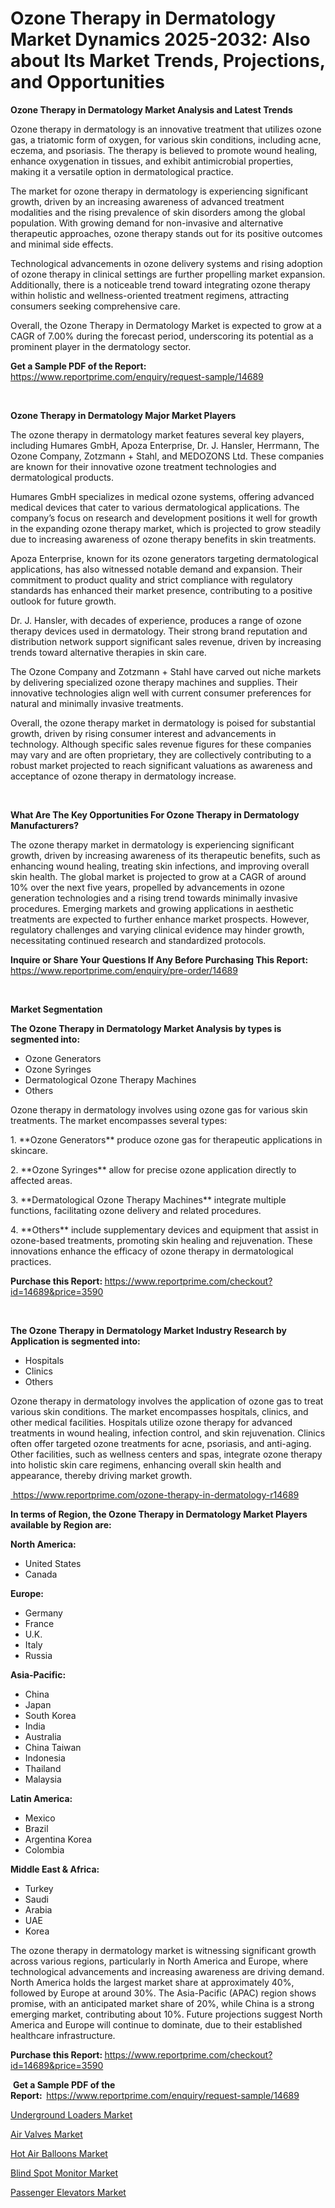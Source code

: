 <p><h1>Ozone Therapy in Dermatology Market Dynamics 2025-2032: Also about Its Market Trends, Projections, and Opportunities</h1></p><p><strong>Ozone Therapy in Dermatology Market Analysis and Latest Trends</strong></p>
<p><p>Ozone therapy in dermatology is an innovative treatment that utilizes ozone gas, a triatomic form of oxygen, for various skin conditions, including acne, eczema, and psoriasis. The therapy is believed to promote wound healing, enhance oxygenation in tissues, and exhibit antimicrobial properties, making it a versatile option in dermatological practice. </p><p>The market for ozone therapy in dermatology is experiencing significant growth, driven by an increasing awareness of advanced treatment modalities and the rising prevalence of skin disorders among the global population. With growing demand for non-invasive and alternative therapeutic approaches, ozone therapy stands out for its positive outcomes and minimal side effects. </p><p>Technological advancements in ozone delivery systems and rising adoption of ozone therapy in clinical settings are further propelling market expansion. Additionally, there is a noticeable trend toward integrating ozone therapy within holistic and wellness-oriented treatment regimens, attracting consumers seeking comprehensive care. </p><p>Overall, the Ozone Therapy in Dermatology Market is expected to grow at a CAGR of 7.00% during the forecast period, underscoring its potential as a prominent player in the dermatology sector.</p></p>
<p><strong>Get a Sample PDF of the Report:&nbsp;</strong> <a href="https://www.reportprime.com/enquiry/request-sample/14689?utm_campaign=2936&utm_medium=2&utm_source=Github&utm_content=ia&utm_term=20032025&utm_id=ozone-therapy-in-dermatology">https://www.reportprime.com/enquiry/request-sample/14689</a></p>
<p>&nbsp;</p>
<p><strong>Ozone Therapy in Dermatology Major Market Players</strong></p>
<p><p>The ozone therapy in dermatology market features several key players, including Humares GmbH, Apoza Enterprise, Dr. J. Hansler, Herrmann, The Ozone Company, Zotzmann + Stahl, and MEDOZONS Ltd. These companies are known for their innovative ozone treatment technologies and dermatological products.</p><p>Humares GmbH specializes in medical ozone systems, offering advanced medical devices that cater to various dermatological applications. The company’s focus on research and development positions it well for growth in the expanding ozone therapy market, which is projected to grow steadily due to increasing awareness of ozone therapy benefits in skin treatments.</p><p>Apoza Enterprise, known for its ozone generators targeting dermatological applications, has also witnessed notable demand and expansion. Their commitment to product quality and strict compliance with regulatory standards has enhanced their market presence, contributing to a positive outlook for future growth.</p><p>Dr. J. Hansler, with decades of experience, produces a range of ozone therapy devices used in dermatology. Their strong brand reputation and distribution network support significant sales revenue, driven by increasing trends toward alternative therapies in skin care.</p><p>The Ozone Company and Zotzmann + Stahl have carved out niche markets by delivering specialized ozone therapy machines and supplies. Their innovative technologies align well with current consumer preferences for natural and minimally invasive treatments.</p><p>Overall, the ozone therapy market in dermatology is poised for substantial growth, driven by rising consumer interest and advancements in technology. Although specific sales revenue figures for these companies may vary and are often proprietary, they are collectively contributing to a robust market projected to reach significant valuations as awareness and acceptance of ozone therapy in dermatology increase.</p></p>
<p>&nbsp;</p>
<p><strong>What Are The Key Opportunities For Ozone Therapy in Dermatology Manufacturers?</strong></p>
<p><p>The ozone therapy market in dermatology is experiencing significant growth, driven by increasing awareness of its therapeutic benefits, such as enhancing wound healing, treating skin infections, and improving overall skin health. The global market is projected to grow at a CAGR of around 10% over the next five years, propelled by advancements in ozone generation technologies and a rising trend towards minimally invasive procedures. Emerging markets and growing applications in aesthetic treatments are expected to further enhance market prospects. However, regulatory challenges and varying clinical evidence may hinder growth, necessitating continued research and standardized protocols.</p></p>
<p><strong>Inquire or Share Your Questions If Any Before Purchasing This Report:</strong> <a href="https://www.reportprime.com/enquiry/pre-order/14689?utm_campaign=2936&utm_medium=2&utm_source=Github&utm_content=ia&utm_term=20032025&utm_id=ozone-therapy-in-dermatology">https://www.reportprime.com/enquiry/pre-order/14689</a></p>
<p>&nbsp;</p>
<p><strong>Market Segmentation</strong></p>
<p><strong>The Ozone Therapy in Dermatology Market Analysis by types is segmented into:</strong></p>
<p><ul><li>Ozone Generators</li><li>Ozone Syringes</li><li>Dermatological Ozone Therapy Machines</li><li>Others</li></ul></p>
<p><p>Ozone therapy in dermatology involves using ozone gas for various skin treatments. The market encompasses several types: </p><p>1. **Ozone Generators** produce ozone gas for therapeutic applications in skincare.  </p><p>2. **Ozone Syringes** allow for precise ozone application directly to affected areas.  </p><p>3. **Dermatological Ozone Therapy Machines** integrate multiple functions, facilitating ozone delivery and related procedures.  </p><p>4. **Others** include supplementary devices and equipment that assist in ozone-based treatments, promoting skin healing and rejuvenation. These innovations enhance the efficacy of ozone therapy in dermatological practices.</p></p>
<p><strong>Purchase this Report:&nbsp;</strong><a href="https://www.reportprime.com/checkout?id=14689&price=3590&utm_campaign=2936&utm_medium=2&utm_source=Github&utm_content=ia&utm_term=20032025&utm_id=ozone-therapy-in-dermatology">https://www.reportprime.com/checkout?id=14689&price=3590</a></p>
<p>&nbsp;</p>
<p><strong>The Ozone Therapy in Dermatology Market Industry Research by Application is segmented into:</strong></p>
<p><ul><li>Hospitals</li><li>Clinics</li><li>Others</li></ul></p>
<p><p>Ozone therapy in dermatology involves the application of ozone gas to treat various skin conditions. The market encompasses hospitals, clinics, and other medical facilities. Hospitals utilize ozone therapy for advanced treatments in wound healing, infection control, and skin rejuvenation. Clinics often offer targeted ozone treatments for acne, psoriasis, and anti-aging. Other facilities, such as wellness centers and spas, integrate ozone therapy into holistic skin care regimens, enhancing overall skin health and appearance, thereby driving market growth.</p></p>
<p><a href="https://www.reportprime.com/ozone-therapy-in-dermatology-r14689?utm_campaign=2936&utm_medium=2&utm_source=Github&utm_content=ia&utm_term=20032025&utm_id=ozone-therapy-in-dermatology">&nbsp;https://www.reportprime.com/ozone-therapy-in-dermatology-r14689</a></p>
<p><strong>In terms of Region, the Ozone Therapy in Dermatology Market Players available by Region are:</strong></p>
<p>
    <p> <strong> North America: </strong>
        <ul>
            <li>United States</li>
            <li>Canada</li>
        </ul>
        </p> 
    <p> <strong> Europe: </strong>
        <ul>
            <li>Germany</li>
            <li>France</li>
            <li>U.K.</li>
            <li>Italy</li>
            <li>Russia</li>
        </ul>
        </p> 
    <p> <strong> Asia-Pacific: </strong>
        <ul>
            <li>China</li>
            <li>Japan</li>
            <li>South Korea</li>
            <li>India</li>
            <li>Australia</li>
            <li>China Taiwan</li>
            <li>Indonesia</li>
            <li>Thailand</li>
            <li>Malaysia</li>
        </ul>
        </p> 
    <p> <strong> Latin America: </strong>
        <ul>
            <li>Mexico</li>
            <li>Brazil</li>
            <li>Argentina Korea</li>
            <li>Colombia</li>
        </ul>
        </p> 
    <p> <strong> Middle East & Africa: </strong>
        <ul>
            <li>Turkey</li>
            <li>Saudi</li>
            <li>Arabia</li>
            <li>UAE</li>
            <li>Korea</li>
        </ul>
    </p>
    </p>
<p><p>The ozone therapy in dermatology market is witnessing significant growth across various regions, particularly in North America and Europe, where technological advancements and increasing awareness are driving demand. North America holds the largest market share at approximately 40%, followed by Europe at around 30%. The Asia-Pacific (APAC) region shows promise, with an anticipated market share of 20%, while China is a strong emerging market, contributing about 10%. Future projections suggest North America and Europe will continue to dominate, due to their established healthcare infrastructure.</p></p>
<p><strong>Purchase this Report: </strong><a href="https://www.reportprime.com/checkout?id=14689&price=3590&utm_campaign=2936&utm_medium=2&utm_source=Github&utm_content=ia&utm_term=20032025&utm_id=ozone-therapy-in-dermatology">https://www.reportprime.com/checkout?id=14689&price=3590</a></p>
<p>&nbsp;<strong>Get a Sample PDF of the Report:&nbsp;&nbsp;</strong><a href="https://www.reportprime.com/enquiry/request-sample/14689?utm_campaign=2936&utm_medium=2&utm_source=Github&utm_content=ia&utm_term=20032025&utm_id=ozone-therapy-in-dermatology">https://www.reportprime.com/enquiry/request-sample/14689</a></p>
<p><strong></strong></p>
<p><p><a href="https://www.linkedin.com/pulse/industry-analysis-technological-advancements-underground-loaders-wls1e?utm_campaign=2936&utm_medium=2&utm_source=Github&utm_content=ia&utm_term=20032025&utm_id=ozone-therapy-in-dermatology">Underground Loaders Market</a></p><p><a href="https://www.linkedin.com/pulse/global-air-valves-market-sector2025-2032-metrics-strategic-aytge?utm_campaign=2936&utm_medium=2&utm_source=Github&utm_content=ia&utm_term=20032025&utm_id=ozone-therapy-in-dermatology">Air Valves Market</a></p><p><a href="https://www.linkedin.com/pulse/future-revenue-market-insights-hot-air-balloons-industry-ax34e?utm_campaign=2936&utm_medium=2&utm_source=Github&utm_content=ia&utm_term=20032025&utm_id=ozone-therapy-in-dermatology">Hot Air Balloons Market</a></p><p><a href="https://www.linkedin.com/pulse/blind-spot-monitor-market-revenue-forecast-based-industry-7rnze?utm_campaign=2936&utm_medium=2&utm_source=Github&utm_content=ia&utm_term=20032025&utm_id=ozone-therapy-in-dermatology">Blind Spot Monitor Market</a></p><p><a href="https://www.linkedin.com/pulse/detailed-analysis-size-passenger-elevators-market-projected-ne0ce?utm_campaign=2936&utm_medium=2&utm_source=Github&utm_content=ia&utm_term=20032025&utm_id=ozone-therapy-in-dermatology">Passenger Elevators Market</a></p></p>
